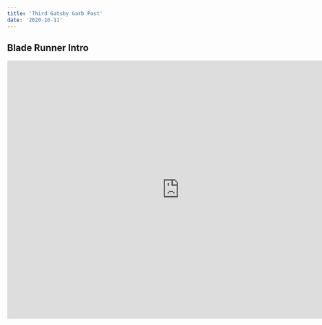 ```yaml
---
title: 'Third Gatsby Garb Post'
date: '2020-10-11'
---
```


## Blade Runner Intro

<iframe width="800" height="600" frameborder="0" allowfullscreen src='https://www.youtube.com/embed/-fu7jN2_2pE'>
</iframe>
